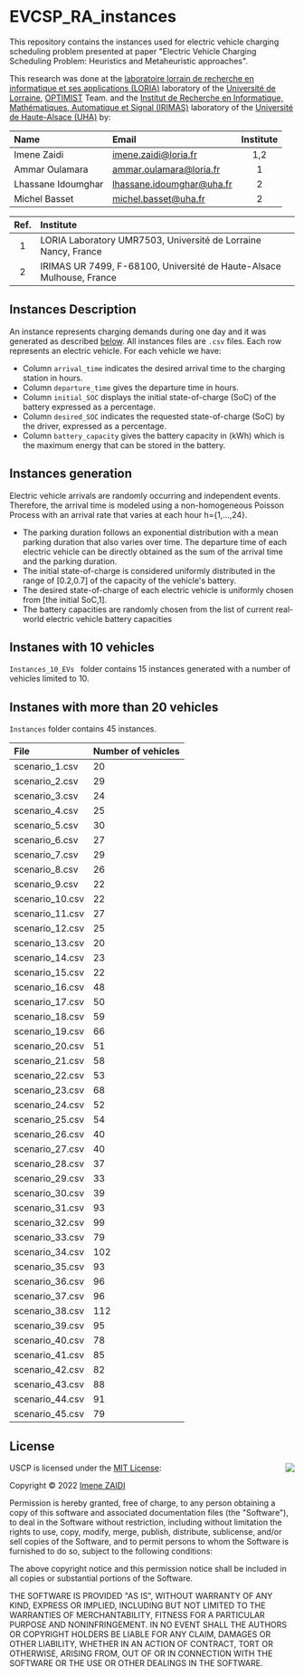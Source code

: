 # EVCSP_RA_instances
This repository contains the instances used for electric vehicle charging scheduling problem presented at paper "Electric Vehicle Charging Scheduling Problem: Heuristics and Metaheuristic approaches".

This research was done at the [laboratoire lorrain de recherche en informatique et ses applications (LORIA)](https://www.loria.fr/en/) laboratory of the [Université de Lorraine](https://www.univ-lorraine.fr/), [OPTIMIST](https://optimist.loria.fr/) Team. and the [Institut de Recherche en Informatique, Mathématiques, Automatique et Signal (IRIMAS)](https://www.irimas.uha.fr/) laboratory of the [Université de Haute-Alsace (UHA)](https://www.uha.fr/) by:

| Name                | Email                      | Institute |
|:--------------------|:---------------------------|:---------:|
| Imene Zaidi         | imene.zaidi@loria.fr       |    1,2    |
| Ammar Oulamara      | ammar.oulamara@loria.fr    |    1      |
| Lhassane Idoumghar  | lhassane.idoumghar@uha.fr  |    2      |
| Michel Basset       | michel.basset@uha.fr       |    2      |

| Ref. | Institute                                                            |
|:----:|:---------------------------------------------------------------------|
|  1   |  LORIA Laboratory UMR7503, Université de Lorraine Nancy, France      |
|  2   |  IRIMAS UR 7499, F-68100, Université de Haute-Alsace Mulhouse, France |


## Instances Description
An instance represents charging demands during one day and it was generated as described [below](#instances-generation). All instances files are `.csv` files. Each row represents an electric vehicle. For each vehicle we have:
- Column `arrival_time` indicates the desired arrival time to the charging station in hours.
-  Column `departure_time` gives the departure time in hours.
-  Column `initial_SOC` displays the initial state-of-charge (SoC) of the battery expressed as a percentage.
-  Column `desired_SOC` indicates the requested state-of-charge (SoC) by the driver, expressed as a percentage.
- Column `battery_capacity` gives the battery capacity in (kWh) which is the maximum energy that can be stored in the battery.

## Instances generation
Electric vehicle arrivals are randomly occurring and independent events. Therefore, the arrival time is modeled using a non-homogeneous Poisson Process with an arrival rate that varies at each hour h={1,...,24}. 
- The parking duration follows an exponential distribution with a mean parking duration that also varies over time. The departure time of each electric vehicle can be directly obtained as the sum of the arrival time and the parking duration. 
- The initial state-of-charge is considered uniformly distributed in the range of [0.2,0.7] of the capacity of the vehicle's battery. 
- The desired state-of-charge of each electric vehicle is uniformly chosen from [the initial SoC,1]. 
- The battery capacities are randomly chosen from the list of current real-world electric vehicle battery capacities 
 

## Instanes with 10 vehicles
`Instances_10_EVs ` folder contains 15 instances generated with a number of vehicles limited to 10.

## Instanes with more than 20 vehicles
`Instances` folder contains 45 instances.

| File                 |Number of vehicles|
|:---------------------|:-----------------|
|			scenario_1.csv 				|20																|
|			scenario_2.csv 				|29																|
|			scenario_3.csv 				|24																|
|			scenario_4.csv 				|25																|
|			scenario_5.csv 				|30																|
|			scenario_6.csv 				|27																|
|			scenario_7.csv 				|29																|
|			scenario_8.csv 				|26																|
|			scenario_9.csv 				|22																|
|			scenario_10.csv 			|22																|
|			scenario_11.csv 			|27																|
|			scenario_12.csv 			|25																|
|			scenario_13.csv 			|20																|
|			scenario_14.csv 			|23																|
|			scenario_15.csv 			|22																|
|			scenario_16.csv 			|48																|
|			scenario_17.csv 			|50																|
|			scenario_18.csv 			|59																|
|			scenario_19.csv 			|66																|
|			scenario_20.csv 			|51																|
|			scenario_21.csv 			|58																|
|			scenario_22.csv 			|53																|
|			scenario_23.csv 			|68																|
|			scenario_24.csv 			|52																|
|			scenario_25.csv 			|54																|
|			scenario_26.csv 			|40																|
|			scenario_27.csv 			|40																|
|			scenario_28.csv 			|37																|
|			scenario_29.csv 			|33																|
|			scenario_30.csv 			|39																|
|			scenario_31.csv 			|93																|
|			scenario_32.csv 			|99																|
|			scenario_33.csv 			|79																|
|			scenario_34.csv 			|102															|
|			scenario_35.csv 			|93																|
|			scenario_36.csv 			|96																|
|			scenario_37.csv 			|96																|
|			scenario_38.csv 			|112															|
|			scenario_39.csv 			|95																|
|			scenario_40.csv 			|78																|
|			scenario_41.csv 			|85																|
|			scenario_42.csv 			|82																|
|			scenario_43.csv 			|88																|
|			scenario_44.csv 			|91																|
|			scenario_45.csv 			|79																|

## License

<img align="right" src="http://opensource.org/trademarks/opensource/OSI-Approved-License-100x137.png">

USCP is licensed under the [MIT License](http://opensource.org/licenses/MIT):

Copyright &copy; 2022 [Imene ZAIDI](https://github.com/imyzz)

Permission is hereby granted, free of charge, to any person obtaining a copy of this software and associated documentation files (the "Software"), to deal in the Software without restriction, including without limitation the rights to use, copy, modify, merge, publish, distribute, sublicense, and/or sell copies of the Software, and to permit persons to whom the Software is furnished to do so, subject to the following conditions:

The above copyright notice and this permission notice shall be included in all copies or substantial portions of the Software.

THE SOFTWARE IS PROVIDED "AS IS", WITHOUT WARRANTY OF ANY KIND, EXPRESS OR IMPLIED, INCLUDING BUT NOT LIMITED TO THE WARRANTIES OF MERCHANTABILITY, FITNESS FOR A PARTICULAR PURPOSE AND NONINFRINGEMENT. IN NO EVENT SHALL THE AUTHORS OR COPYRIGHT HOLDERS BE LIABLE FOR ANY CLAIM, DAMAGES OR OTHER LIABILITY, WHETHER IN AN ACTION OF CONTRACT, TORT OR OTHERWISE, ARISING FROM, OUT OF OR IN CONNECTION WITH THE SOFTWARE OR THE USE OR OTHER DEALINGS IN THE SOFTWARE.

